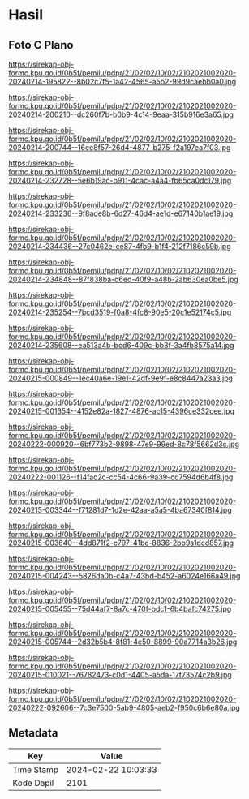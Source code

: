 # Hasil

## Foto C Plano

https://sirekap-obj-formc.kpu.go.id/0b5f/pemilu/pdpr/21/02/02/10/02/2102021002020-20240214-195822--8b02c7f5-1a42-4565-a5b2-99d9caebb0a0.jpg

https://sirekap-obj-formc.kpu.go.id/0b5f/pemilu/pdpr/21/02/02/10/02/2102021002020-20240214-200210--dc260f7b-b0b9-4c14-9eaa-315b916e3a65.jpg

https://sirekap-obj-formc.kpu.go.id/0b5f/pemilu/pdpr/21/02/02/10/02/2102021002020-20240214-200744--16ee8f57-26d4-4877-b275-f2a197ea7f03.jpg

https://sirekap-obj-formc.kpu.go.id/0b5f/pemilu/pdpr/21/02/02/10/02/2102021002020-20240214-232728--5e6b19ac-b911-4cac-a4a4-fb65ca0dc179.jpg

https://sirekap-obj-formc.kpu.go.id/0b5f/pemilu/pdpr/21/02/02/10/02/2102021002020-20240214-233236--9f8ade8b-6d27-46d4-ae1d-e67140b1ae19.jpg

https://sirekap-obj-formc.kpu.go.id/0b5f/pemilu/pdpr/21/02/02/10/02/2102021002020-20240214-234436--27c0462e-ce87-4fb9-b1f4-212f7186c59b.jpg

https://sirekap-obj-formc.kpu.go.id/0b5f/pemilu/pdpr/21/02/02/10/02/2102021002020-20240214-234848--87f838ba-d6ed-40f9-a48b-2ab630ea0be5.jpg

https://sirekap-obj-formc.kpu.go.id/0b5f/pemilu/pdpr/21/02/02/10/02/2102021002020-20240214-235254--7bcd3519-f0a8-4fc8-90e5-20c1e52174c5.jpg

https://sirekap-obj-formc.kpu.go.id/0b5f/pemilu/pdpr/21/02/02/10/02/2102021002020-20240214-235608--ea513a4b-bcd6-409c-bb3f-3a4fb8575a14.jpg

https://sirekap-obj-formc.kpu.go.id/0b5f/pemilu/pdpr/21/02/02/10/02/2102021002020-20240215-000849--1ec40a6e-19e1-42df-9e9f-e8c8447a23a3.jpg

https://sirekap-obj-formc.kpu.go.id/0b5f/pemilu/pdpr/21/02/02/10/02/2102021002020-20240215-001354--4152e82a-1827-4876-ac15-4396ce332cee.jpg

https://sirekap-obj-formc.kpu.go.id/0b5f/pemilu/pdpr/21/02/02/10/02/2102021002020-20240222-000920--6bf773b2-9898-47e9-99ed-8c78f5662d3c.jpg

https://sirekap-obj-formc.kpu.go.id/0b5f/pemilu/pdpr/21/02/02/10/02/2102021002020-20240222-001126--f14fac2c-cc54-4c66-9a39-cd7594d6b4f8.jpg

https://sirekap-obj-formc.kpu.go.id/0b5f/pemilu/pdpr/21/02/02/10/02/2102021002020-20240215-003344--f71281d7-1d2e-42aa-a5a5-4ba67340f814.jpg

https://sirekap-obj-formc.kpu.go.id/0b5f/pemilu/pdpr/21/02/02/10/02/2102021002020-20240215-003640--4dd871f2-c797-41be-8836-2bb9a1dcd857.jpg

https://sirekap-obj-formc.kpu.go.id/0b5f/pemilu/pdpr/21/02/02/10/02/2102021002020-20240215-004243--5826da0b-c4a7-43bd-b452-a6024e166a49.jpg

https://sirekap-obj-formc.kpu.go.id/0b5f/pemilu/pdpr/21/02/02/10/02/2102021002020-20240215-005455--75d44af7-8a7c-470f-bdc1-6b4bafc74275.jpg

https://sirekap-obj-formc.kpu.go.id/0b5f/pemilu/pdpr/21/02/02/10/02/2102021002020-20240215-005744--2d32b5b4-8f81-4e50-8899-90a7714a3b26.jpg

https://sirekap-obj-formc.kpu.go.id/0b5f/pemilu/pdpr/21/02/02/10/02/2102021002020-20240215-010021--76782473-c0d1-4405-a5da-17f73574c2b9.jpg

https://sirekap-obj-formc.kpu.go.id/0b5f/pemilu/pdpr/21/02/02/10/02/2102021002020-20240222-092606--7c3e7500-5ab9-4805-aeb2-f950c6b6e80a.jpg


## Metadata

| Key        | Value               |
| ---------- | ------------------- |
| Time Stamp | 2024-02-22 10:03:33 |
| Kode Dapil | 2101                |



